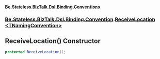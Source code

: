 #### [Be.Stateless.BizTalk.Dsl.Binding.Conventions](README.md 'README')
### [Be.Stateless.BizTalk.Dsl.Binding.Convention](Be.Stateless.BizTalk.Dsl.Binding.Convention.md 'Be.Stateless.BizTalk.Dsl.Binding.Convention').[ReceiveLocation&lt;TNamingConvention&gt;](ReceiveLocation_TNamingConvention_.md 'Be.Stateless.BizTalk.Dsl.Binding.Convention.ReceiveLocation<TNamingConvention>')

## ReceiveLocation() Constructor

```csharp
protected ReceiveLocation();
```